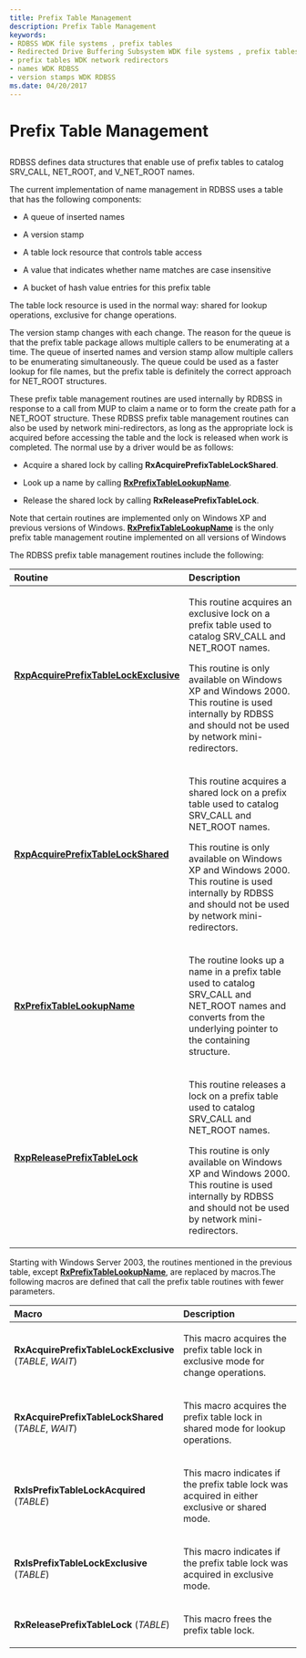 ```yaml
---
title: Prefix Table Management
description: Prefix Table Management
keywords:
- RDBSS WDK file systems , prefix tables
- Redirected Drive Buffering Subsystem WDK file systems , prefix tables
- prefix tables WDK network redirectors
- names WDK RDBSS
- version stamps WDK RDBSS
ms.date: 04/20/2017
---
```


# Prefix Table Management


## <span id="ddk_prefix_table_management_if"></span><span id="DDK_PREFIX_TABLE_MANAGEMENT_IF"></span>


RDBSS defines data structures that enable use of prefix tables to catalog SRV\_CALL, NET\_ROOT, and V\_NET\_ROOT names.

The current implementation of name management in RDBSS uses a table that has the following components:

-   A queue of inserted names

-   A version stamp

-   A table lock resource that controls table access

-   A value that indicates whether name matches are case insensitive

-   A bucket of hash value entries for this prefix table

The table lock resource is used in the normal way: shared for lookup operations, exclusive for change operations.

The version stamp changes with each change. The reason for the queue is that the prefix table package allows multiple callers to be enumerating at a time. The queue of inserted names and version stamp allow multiple callers to be enumerating simultaneously. The queue could be used as a faster lookup for file names, but the prefix table is definitely the correct approach for NET\_ROOT structures.

These prefix table management routines are used internally by RDBSS in response to a call from MUP to claim a name or to form the create path for a NET\_ROOT structure. These RDBSS prefix table management routines can also be used by network mini-redirectors, as long as the appropriate lock is acquired before accessing the table and the lock is released when work is completed. The normal use by a driver would be as follows:

-   Acquire a shared lock by calling **RxAcquirePrefixTableLockShared**.

-   Look up a name by calling [**RxPrefixTableLookupName**](/windows-hardware/drivers/ddi/prefix/nf-prefix-rxprefixtablelookupname).

-   Release the shared lock by calling **RxReleasePrefixTableLock**.

Note that certain routines are implemented only on Windows XP and previous versions of Windows. [**RxPrefixTableLookupName**](/windows-hardware/drivers/ddi/prefix/nf-prefix-rxprefixtablelookupname) is the only prefix table management routine implemented on all versions of Windows

The RDBSS prefix table management routines include the following:

<table>
<colgroup>
<col width="50%" />
<col width="50%" />
</colgroup>
<thead>
<tr class="header">
<th align="left">Routine</th>
<th align="left">Description</th>
</tr>
</thead>
<tbody>
<tr class="odd">
<td align="left"><p><a href="/windows-hardware/drivers/ddi/prefix/nf-prefix-rxpacquireprefixtablelockexclusive" data-raw-source="[&lt;strong&gt;RxpAcquirePrefixTableLockExclusive&lt;/strong&gt;](/windows-hardware/drivers/ddi/prefix/nf-prefix-rxpacquireprefixtablelockexclusive)"><strong>RxpAcquirePrefixTableLockExclusive</strong></a></p></td>
<td align="left"><p>This routine acquires an exclusive lock on a prefix table used to catalog SRV_CALL and NET_ROOT names.</p>
<p>This routine is only available on Windows XP and Windows 2000. This routine is used internally by RDBSS and should not be used by network mini-redirectors.</p></td>
</tr>
<tr class="even">
<td align="left"><p><a href="/windows-hardware/drivers/ddi/prefix/nf-prefix-rxpacquireprefixtablelockshared" data-raw-source="[&lt;strong&gt;RxpAcquirePrefixTableLockShared&lt;/strong&gt;](/windows-hardware/drivers/ddi/prefix/nf-prefix-rxpacquireprefixtablelockshared)"><strong>RxpAcquirePrefixTableLockShared</strong></a></p></td>
<td align="left"><p>This routine acquires a shared lock on a prefix table used to catalog SRV_CALL and NET_ROOT names.</p>
<p>This routine is only available on Windows XP and Windows 2000. This routine is used internally by RDBSS and should not be used by network mini-redirectors.</p></td>
</tr>
<tr class="odd">
<td align="left"><p><a href="/windows-hardware/drivers/ddi/prefix/nf-prefix-rxprefixtablelookupname" data-raw-source="[&lt;strong&gt;RxPrefixTableLookupName&lt;/strong&gt;](/windows-hardware/drivers/ddi/prefix/nf-prefix-rxprefixtablelookupname)"><strong>RxPrefixTableLookupName</strong></a></p></td>
<td align="left"><p>The routine looks up a name in a prefix table used to catalog SRV_CALL and NET_ROOT names and converts from the underlying pointer to the containing structure.</p></td>
</tr>
<tr class="even">
<td align="left"><p><a href="/windows-hardware/drivers/ddi/prefix/nf-prefix-rxpreleaseprefixtablelock" data-raw-source="[&lt;strong&gt;RxpReleasePrefixTableLock&lt;/strong&gt;](/windows-hardware/drivers/ddi/prefix/nf-prefix-rxpreleaseprefixtablelock)"><strong>RxpReleasePrefixTableLock</strong></a></p></td>
<td align="left"><p>This routine releases a lock on a prefix table used to catalog SRV_CALL and NET_ROOT names.</p>
<p>This routine is only available on Windows XP and Windows 2000. This routine is used internally by RDBSS and should not be used by network mini-redirectors.</p></td>
</tr>
</tbody>
</table>

 

Starting with Windows Server 2003, the routines mentioned in the previous table, except [**RxPrefixTableLookupName**](/windows-hardware/drivers/ddi/prefix/nf-prefix-rxprefixtablelookupname), are replaced by macros.The following macros are defined that call the prefix table routines with fewer parameters.

<table>
<colgroup>
<col width="50%" />
<col width="50%" />
</colgroup>
<thead>
<tr class="header">
<th align="left">Macro</th>
<th align="left">Description</th>
</tr>
</thead>
<tbody>
<tr class="odd">
<td align="left"><p><strong>RxAcquirePrefixTableLockExclusive</strong> (<em>TABLE</em>, <em>WAIT</em>)</p></td>
<td align="left"><p>This macro acquires the prefix table lock in exclusive mode for change operations.</p></td>
</tr>
<tr class="even">
<td align="left"><p><strong>RxAcquirePrefixTableLockShared</strong> (<em>TABLE</em>, <em>WAIT</em>)</p></td>
<td align="left"><p>This macro acquires the prefix table lock in shared mode for lookup operations.</p></td>
</tr>
<tr class="odd">
<td align="left"><p><strong>RxIsPrefixTableLockAcquired</strong> (<em>TABLE</em>)</p></td>
<td align="left"><p>This macro indicates if the prefix table lock was acquired in either exclusive or shared mode.</p></td>
</tr>
<tr class="even">
<td align="left"><p><strong>RxIsPrefixTableLockExclusive</strong> (<em>TABLE</em>)</p></td>
<td align="left"><p>This macro indicates if the prefix table lock was acquired in exclusive mode.</p></td>
</tr>
<tr class="odd">
<td align="left"><p><strong>RxReleasePrefixTableLock</strong> (<em>TABLE</em>)</p></td>
<td align="left"><p>This macro frees the prefix table lock.</p></td>
</tr>
</tbody>
</table>

 

